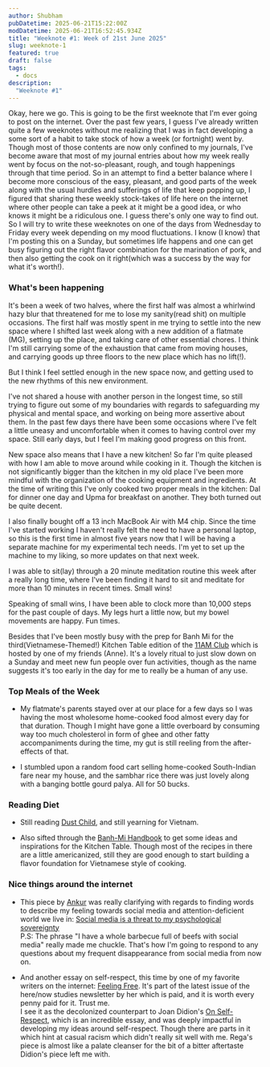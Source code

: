 ```yaml
---
author: Shubham
pubDatetime: 2025-06-21T15:22:00Z
modDatetime: 2025-06-21T16:52:45.934Z
title: "Weeknote #1: Week of 21st June 2025"
slug: weeknote-1
featured: true
draft: false
tags:
  - docs
description:
  "Weeknote #1"
---
```

Okay, here we go. This is going to be the first weeknote that I'm ever going to post on the internet. Over the past few years, I guess I've already written quite a few weeknotes without me realizing that I was in fact developing a some sort of a habit to take stock of how a week (or fortnight) went by. Though most of those contents are now only confined to my journals, I've become aware that most of my journal entries about how my week really went by focus on the not-so-pleasant, rough, and tough happenings through that time period. So in an attempt to find a better balance where I become more conscious of the easy, pleasant, and good parts of the week along with the usual hurdles and sufferings of life that keep popping up, I figured that sharing these weekly stock-takes of life here on the internet where other people can take a peek at it might be a good idea, or who knows it might be a ridiculous one. I guess there's only one way to find out. So I will try to write these weeknotes on one of the days from Wednesday to Friday every week depending on my mood fluctuations. I know (I know) that I'm posting this on a Sunday, but sometimes life happens and one can get busy figuring out the right flavor combination for the marination of pork, and then also getting the cook on it right(which was a success by the way for what it's worth!).


### **What's been happening**

It's been a week of two halves, where the first half was almost a whirlwind hazy blur that threatened for me to lose my sanity(read shit) on multiple occasions. The first half was mostly spent in me trying to settle into the new space where I shifted last week along with a new addition of a flatmate (MG), setting up the place, and taking care of other essential chores. I think I'm still carrying some of the exhaustion that came from moving houses, and carrying goods up three floors to the new place which has no lift(!).

But I think I feel settled enough in the new space now, and getting used to the new rhythms of this new environment.

I've not shared a house with another person in the longest time, so still trying to figure out some of my boundaries with regards to safeguarding my physical and mental space, and working on being more assertive about them. In the past few days there have been some occasions where I've felt a little uneasy and uncomfortable when it comes to having control over my space. Still early days, but I feel I'm making good progress on this front.

New space also means that I have a new kitchen! So far I'm quite pleased with how I am able to move around while cooking in it. Though the kitchen is not significantly bigger than the kitchen in my old place I've been more mindful with the organization of the cooking equipment and ingredients. At the time of writing this I've only cooked two proper meals in the kitchen: Dal for dinner one day and Upma for breakfast on another. They both turned out be quite decent.

I also finally bought off a 13 inch MacBook Air with M4 chip. Since the time I've started working I haven't really felt the need to have a personal laptop, so this is the first time in almost five years now that I will be having a separate machine for my experimental tech needs. I'm yet to set up the machine to my liking, so more updates on that next week.

I was able to sit(lay) through a 20 minute meditation routine this week after a really long time, where I've been finding it hard to sit and meditate for more than 10 minutes in recent times. Small wins!

Speaking of small wins, I have been able to clock more than 10,000 steps for the past couple of days. My legs hurt a little now, but my bowel movements are happy. Fun times.

Besides that I've been mostly busy with the prep for Banh Mi for the third(Vietnamese-Themed!) Kitchen Table edition of the [11AM Club](https://lu.ma/eleven-am-club) which is hosted by one of my friends (Anne). It's a lovely ritual to just slow down on a Sunday and meet new fun people over fun activities, though as the name suggests it's too early in the day for me to really be a human of any use.


### **Top Meals of the Week**

- My flatmate's parents stayed over at our place for a few days so I was having the most wholesome home-cooked food almost every day for that duration. Though I might have gone a little overboard by consuming way too much cholesterol in form of ghee and other fatty accompaniments during the time, my gut is still reeling from the after-effects of that.

- I stumbled upon a random food cart selling home-cooked South-Indian fare near my house, and the sambhar rice there was just lovely along with a banging bottle gourd palya. All for 50 bucks.

### **Reading Diet**

- Still reading [Dust Child](https://www.goodreads.com/book/show/60831918-dust-child), and still yearning for Vietnam.
  
- Also sifted through the [Banh-Mi Handbook](https://www.goodreads.com/book/show/22717270-the-banh-mi-handbook) to get some ideas and inspirations for the Kitchen Table. Though most of the recipes in there are a little americanized, still they are good enough to start building a flavor foundation for Vietnamese style of cooking.

### **Nice things around the internet**

- This piece by [Ankur](https://ankursethi.com) was really clarifying with regards to finding words to describe my feeling towards social media and attention-deficient world we live in: [Social media is a threat to my psychological sovereignty](https://ankursethi.com/blog/social-media-is-a-threat-to-my-psychological-sovereignty/)<br />
  P.S: The phrase "I have a whole barbecue full of beefs with social media" really made me chuckle. That's how I'm going to respond to any questions about my frequent disappearance from social media from now on.
  
  
- And another essay on self-respect, this time by one of my favorite writers on the internet: [Feeling Free](https://herenowstudies.com/archive?slug=33). It's part of the latest issue of the here/now studies newsletter by her which is paid, and it is worth every penny paid for it. Trust me.<br />
  I see it as the decolonized counterpart to Joan Didion's [On Self-Respect](https://sites.gatech.edu/alexburgin/on-self-respect-by-joan-didion/), which is an incredible essay, and was deeply impactful in developing my ideas around self-respect. Though there are parts in it which hint at casual racism which didn't really sit well with me. Rega's piece is almost like a palate cleanser for the bit of a bitter aftertaste Didion's piece left me with.